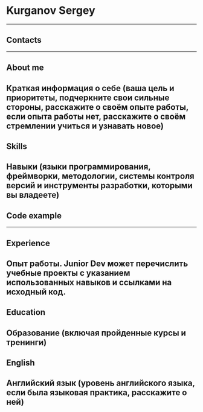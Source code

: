 # Kurganov Sergey
---

## Contacts

---
## About me
Краткая информация о себе (ваша цель и приоритеты, подчеркните свои сильные стороны, расскажите о своём опыте работы, если опыта работы нет, расскажите о своём стремлении учиться и узнавать новое)
---

## Skills 
Навыки (языки программирования, фреймворки, методологии, системы контроля версий и инструменты разработки, которыми вы владеете)
---
## Code example

---
## Experience
Опыт работы. Junior Dev может перечислить учебные проекты с указанием использованных навыков и ссылками на исходный код.
---
## Education
Образование (включая пройденные курсы и тренинги)
---
## English
Английский язык (уровень английского языка, если была языковая практика, расскажите о ней)
---